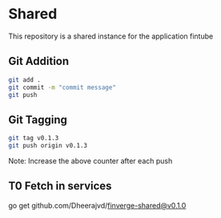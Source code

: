 # Shared
This repository is a shared instance for the application fintube

## Git Addition

```bash
git add .
git commit -m "commit message"
git push
```

## Git Tagging
```bash
git tag v0.1.3
git push origin v0.1.3
```

Note: Increase the above counter after each push

## T0 Fetch in services
go get github.com/Dheerajvd/finverge-shared@v0.1.0